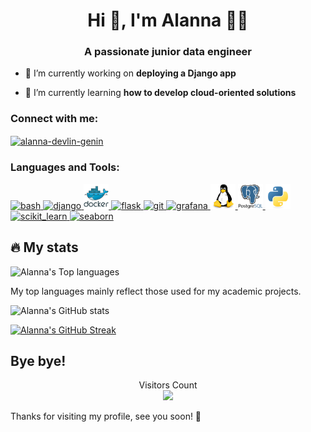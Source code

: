 <h1 align="center">Hi 👋, I'm Alanna 👩‍💻</h1>
<h3 align="center">A passionate junior data engineer</h3>

<!--
<p align="left"> <img src="https://komarev.com/ghpvc/?username=alannagenin&label=Profile%20views&color=0e75b6&style=flat" alt="alannagenin" /> </p>
-->

- 🔭 I’m currently working on **deploying a Django app**

- 🌱 I’m currently learning **how to develop cloud-oriented solutions**

<h3 align="left">Connect with me:</h3>
<p align="left">
<a href="https://linkedin.com/in/alanna-devlin-genin" target="blank"><img align="center" src="https://raw.githubusercontent.com/rahuldkjain/github-profile-readme-generator/master/src/images/icons/Social/linked-in-alt.svg" alt="alanna-devlin-genin" height="30" width="40" /></a>
</p>

<h3 align="left">Languages and Tools:</h3>
<p align="left"> <a href="https://www.gnu.org/software/bash/" target="_blank" rel="noreferrer"> <img src="https://www.vectorlogo.zone/logos/gnu_bash/gnu_bash-icon.svg" alt="bash" width="40" height="40"/> </a> <a href="https://www.djangoproject.com/" target="_blank" rel="noreferrer"> <img src="https://cdn.worldvectorlogo.com/logos/django.svg" alt="django" width="40" height="40"/> </a> <a href="https://www.docker.com/" target="_blank" rel="noreferrer"> <img src="https://raw.githubusercontent.com/devicons/devicon/master/icons/docker/docker-original-wordmark.svg" alt="docker" width="40" height="40"/> </a> <a href="https://flask.palletsprojects.com/" target="_blank" rel="noreferrer"> <img src="https://www.vectorlogo.zone/logos/pocoo_flask/pocoo_flask-icon.svg" alt="flask" width="40" height="40"/> </a> <a href="https://git-scm.com/" target="_blank" rel="noreferrer"> <img src="https://www.vectorlogo.zone/logos/git-scm/git-scm-icon.svg" alt="git" width="40" height="40"/> </a> <a href="https://grafana.com" target="_blank" rel="noreferrer"> <img src="https://www.vectorlogo.zone/logos/grafana/grafana-icon.svg" alt="grafana" width="40" height="40"/> </a> <a href="https://www.linux.org/" target="_blank" rel="noreferrer"> <img src="https://raw.githubusercontent.com/devicons/devicon/master/icons/linux/linux-original.svg" alt="linux" width="40" height="40"/> </a> <a href="https://www.postgresql.org" target="_blank" rel="noreferrer"> <img src="https://raw.githubusercontent.com/devicons/devicon/master/icons/postgresql/postgresql-original-wordmark.svg" alt="postgresql" width="40" height="40"/> </a> <a href="https://www.python.org" target="_blank" rel="noreferrer"> <img src="https://raw.githubusercontent.com/devicons/devicon/master/icons/python/python-original.svg" alt="python" width="40" height="40"/> </a> <a href="https://scikit-learn.org/" target="_blank" rel="noreferrer"> <img src="https://upload.wikimedia.org/wikipedia/commons/0/05/Scikit_learn_logo_small.svg" alt="scikit_learn" width="40" height="40"/> </a> <a href="https://seaborn.pydata.org/" target="_blank" rel="noreferrer"> <img src="https://seaborn.pydata.org/_images/logo-mark-lightbg.svg" alt="seaborn" width="40" height="40"/> </a> </p>

## 🔥 My stats

![Alanna's Top languages](https://github-readme-stats.vercel.app/api/top-langs?username=alannagenin&show_icons=true&theme=dark&locale=en&layout=normal)

My top languages mainly reflect those used for my academic projects.

![Alanna's GitHub stats](https://github-readme-stats.vercel.app/api?username=alannagenin&show_icons=true&theme=dark&locale=en&count_private=true&custom_title=My%20GitHub%20stats)

[![Alanna's GitHub Streak](http://github-readme-streak-stats.herokuapp.com?user=alannagenin&theme=dark&date_format=j%20M%5B%20Y%5D)](https://git.io/streak-stats)

## Bye bye!

<p align="center"> 
   Visitors Count<br>
   <img src="https://profile-counter.glitch.me/alannagenin/count.svg" />
 </p>

Thanks for visiting my profile, see you soon! 👋
